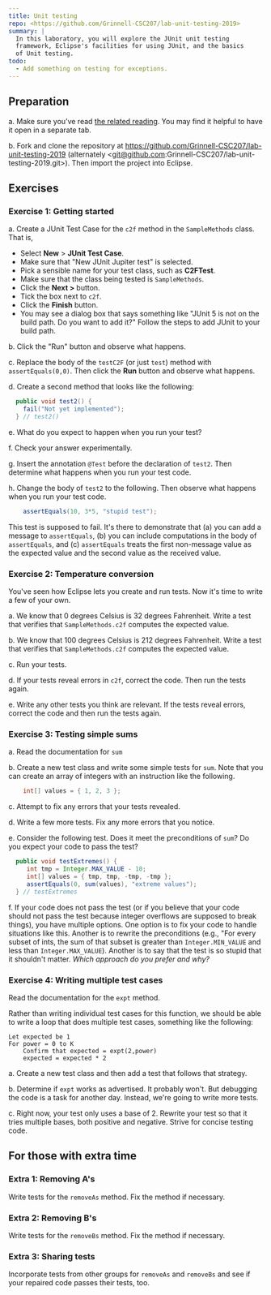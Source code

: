 ```yaml
---
title: Unit testing
repo: <https://github.com/Grinnell-CSC207/lab-unit-testing-2019>
summary: |
  In this laboratory, you will explore the JUnit unit testing
  framework, Eclipse's facilities for using JUnit, and the basics
  of Unit testing.
todo: 
  - Add something on testing for exceptions.
---
```

Preparation
-----------

a. Make sure you’ve read [the related reading](../readings/unit-testing).
You may find it helpful to have it open in a separate tab.

b. Fork and clone the repository at 
<https://github.com/Grinnell-CSC207/lab-unit-testing-2019>
(alternately <git@github.com:Grinnell-CSC207/lab-unit-testing-2019.git>).
Then import the project into Eclipse.

Exercises
---------

### Exercise 1: Getting started

a. Create a JUnit Test Case for the `c2f` method in the
`SampleMethods` class.  That is, 

* Select **New** > **JUnit Test Case**.
* Make sure that "New JUnit Jupiter test" is selected.
* Pick a sensible name for your test class, such as **C2FTest**.
* Make sure that the class being tested is `SampleMethods`.
* Click the **Next >** button.
* Tick the box next to `c2f`.
* Click the **Finish** button.
* You may see a dialog box that says something like "JUnit 5 is not
  on the build path.  Do you want to add it?"  Follow the steps to
  add JUnit to your build path.

b. Click the "Run" button and observe what happens.

c. Replace the body of the `testC2F` (or just `test`) method with
`assertEquals(0,0)`.  Then click the **Run** button and observe what
happens.

d. Create a second method that looks like the following:

```java
  public void test2() {
    fail("Not yet implemented");
  } // test2()
```

e. What do you expect to happen when you run your test?

f. Check your answer experimentally.

g. Insert the annotation `@Test` before the declaration of `test2`.
Then determine what happens when you run your test code.

h. Change the body of `test2` to the following.  Then observe what
happens when you run your test code.

```java
    assertEquals(10, 3*5, "stupid test");
```

This test is supposed to fail.  It's there to demonstrate that (a)
you can add a message to `assertEquals`, (b) you can include
computations in the body of `assertEquals`, and (c) `assertEquals`
treats the first non-message value as the expected value and the
second value as the received value.

### Exercise 2: Temperature conversion

You've seen how Eclipse lets you create and run tests.  Now it's
time to write a few of your own.

a. We know that 0 degrees Celsius is 32 degrees Fahrenheit.  Write
a test that verifies that `SampleMethods.c2f` computes the
expected value.

b. We know that 100 degrees Celsius is 212 degrees Fahrenheit.  Write
a test that verifies that `SampleMethods.c2f` computes the
expected value.

c. Run your tests.

d. If your tests reveal errors in `c2f`, correct the code.
Then run the tests again.

e. Write any other tests you think are relevant.  If the tests
reveal errors, correct the code and then run the tests again.

### Exercise 3: Testing simple sums

a. Read the documentation for `sum`

b. Create a new test class and write some simple tests for `sum`.
Note that you can create an array of integers with an instruction
like the following.

```java
    int[] values = { 1, 2, 3 };
```

c. Attempt to fix any errors that your tests revealed.

d. Write a few more tests.  Fix any more errors that you notice.

e. Consider the following test.  Does it meet the preconditions
of `sum`?  Do you expect your code to pass
the test?  

```java
  public void testExtremes() {
     int tmp = Integer.MAX_VALUE - 10;
     int[] values = { tmp, tmp, -tmp, -tmp };
     assertEquals(0, sum(values), "extreme values");
  } // testExtremes
```

f.  If your code does not pass the test (or if you believe that
your code should not pass the test because integer overflows are
supposed to break things), you have multiple options.  One option
is to fix your code to handle situations like this.  Another is to
rewrite the preconditions (e.g., "For every subset of ints, the sum
of that subset is greater than `Integer.MIN_VALUE` and less than
`Integer.MAX_VALUE`).  Another is to say that the test is so stupid
that it shouldn't matter.  _Which approach do you prefer and why?_

### Exercise 4: Writing multiple test cases

Read the documentation for the `expt` method.

Rather than writing individual test cases for this function, we should
be able to write a loop that does multiple test cases, something
like the following:

```text
Let expected be 1
For power = 0 to K
    Confirm that expected = expt(2,power)
    expected = expected * 2
```

a. Create a new test class and then add a test that follows that
strategy.

b. Determine if `expt` works as advertised.  It probably won't.
But debugging the code is a task for another day.  Instead, we're
going to write more tests.

c. Right now, your test only uses a base of 2.  Rewrite your test so that
it tries multiple bases, both positive and negative.  Strive for concise
testing code.

For those with extra time
-------------------------

### Extra 1: Removing A's

Write tests for the `removeAs` method.  Fix the method if necessary.

### Extra 2: Removing B's

Write tests for the `removeBs` method.  Fix the method if necessary.

### Extra 3: Sharing tests

Incorporate tests from other groups for `removeAs` and `removeBs`
and see if your repaired code passes their tests, too.

